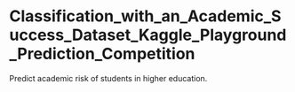 # Classification_with_an_Academic_Success_Dataset_Kaggle_Playground_Prediction_Competition
Predict academic risk of students in higher education.
